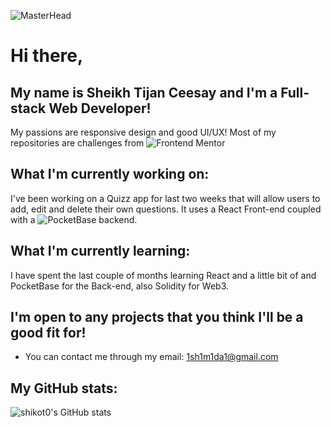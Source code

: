 ![MasterHead](https://media1.giphy.com/media/bi6RQ5x3tqoSI/giphy.gif?cid=790b761193ffd4c44c2a1a620b4ef6d5b7d536df9674b126&rid=giphy.gif&ct=g)
# Hi there, 
## My name is Sheikh Tijan Ceesay and I'm a Full-stack Web Developer!
My passions are responsive design and good UI/UX!
Most of my repositories are challenges from ![Frontend Mentor](https://www.frontendmentor.io/)

## What I'm currently working on:
I've been working on a Quizz app for last two weeks that will allow users to add, edit and delete their own questions. It uses a React Front-end coupled with a ![PocketBase](https://github.com/pocketbase/pocketbase) backend.
  
## What I'm currently learning: 
I have spent the last couple of months learning React and a little bit of and PocketBase for the Back-end, also Solidity for Web3.

## I'm open to any projects that you think I'll be a good fit for!
- You can contact me through my email: 1sh1m1da1@gmail.com

## My GitHub stats:
![shikot0's GitHub stats](https://github-readme-stats.vercel.app/api?username=shikot0&show_icons=true])
